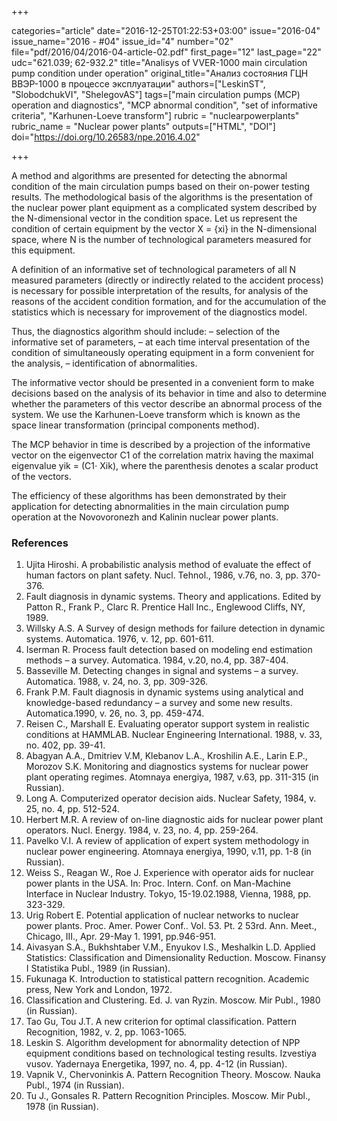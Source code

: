 +++

categories="article"
date="2016-12-25T01:22:53+03:00"
issue="2016-04"
issue_name="2016 - #04"
issue_id="4"
number="02"
file="pdf/2016/04/2016-04-article-02.pdf"
first_page="12"
last_page="22"
udc="621.039; 62-932.2"
title="Analisys of VVER-1000 main circulation pump condition under operation"
original_title="Анализ состояния ГЦН ВВЭР-1000 в процессе эксплуатации"
authors=["LeskinST", "SlobodchukVI", "ShelegovAS"]
tags=["main circulation pumps (MCP) operation and diagnostics", "MCP abnormal condition", "set of informative criteria", "Karhunen-Loeve transform"]
rubric = "nuclearpowerplants"
rubric_name = "Nuclear power plants"
outputs=["HTML", "DOI"]
doi="https://doi.org/10.26583/npe.2016.4.02"

+++

A method and algorithms are presented for detecting the abnormal condition of the main circulation pumps based on their on-power testing results. The methodological basis of the algorithms is the presentation of the nuclear power plant equipment as a complicated system described by the N-dimensional vector in the condition space. Let us represent the condition of certain equipment by the vector X = {xi} in the N-dimensional space, where N is the number of technological parameters measured for this equipment.

A definition of an informative set of technological parameters of all N measured parameters (directly or indirectly related to the accident process) is necessary for possible interpretation of the results, for analysis of the reasons of the accident condition formation, and for the accumulation of the statistics which is necessary for improvement of the diagnostics model.

Thus, the diagnostics algorithm should include:
– selection of the informative set of parameters,
– at each time interval presentation of the condition of simultaneously operating equipment in a form convenient for the analysis,
– identification of abnormalities.

The informative vector should be presented in a convenient form to make decisions based on the analysis of its behavior in time and also to determine whether the parameters of this vector describe an abnormal process of the system. We use the Karhunen-Loeve transform which is known as the space linear transformation (principal components method).

The MCP behavior in time is described by a projection of the informative vector on the eigenvector C1 of the correlation matrix having the maximal eigenvalue yik = (C1⋅ Xik), where the parenthesis denotes a scalar product of the vectors.

The efficiency of these algorithms has been demonstrated by their application for detecting abnormalities in the main circulation pump operation at the Novovoronezh and Kalinin nuclear power plants.

### References

1. Ujita Hiroshi. A probabilistic analysis method of evaluate the effect of human factors on plant safety. Nucl. Tehnol., 1986, v.76, no. 3, pp. 370-376.
2. Fault diagnosis in dynamic systems. Theory and applications. Edited by Patton R., Frank P., Clarc R. Prentice Hall Inc., Englewood Cliffs, NY, 1989.
3. Willsky A.S. A Survey of design methods for failure detection in dynamic systems. Automatica. 1976, v. 12, pp. 601-611.
4. Iserman R. Process fault detection based on modeling end estimation methods – a survey. Automatica. 1984, v.20, no.4, pp. 387-404.
5. Basseville M. Detecting changes in signal and systems – a survey. Automatica. 1988, v. 24, no. 3, pp. 309-326.
6. Frank P.M. Fault diagnosis in dynamic systems using analytical and knowledge-based redundancy – a survey and some new results. Automatica.1990, v. 26, no. 3, pp. 459-474.
7. Reisen C., Marshall E. Evaluating operator support system in realistic conditions at HAMMLAB. Nuclear Engineering International. 1988, v. 33, no. 402, pp. 39-41.
8. Abagyan A.A., Dmitriev V.M, Klebanov L.A., Kroshilin A.E., Larin E.P., Morozov S.K. Monitoring and diagnostics systems for nuclear power plant operating regimes. Atomnaya energiya, 1987, v.63, pp. 311-315 (in Russian).
9. Long A. Computerized operator decision aids. Nuclear Safety, 1984, v. 25, no. 4, pp. 512-524.
10. Herbert M.R. A review of on-line diagnostic aids for nuclear power plant operators. Nucl. Energy. 1984, v. 23, no. 4, pp. 259-264.
11. Pavelko V.I. A review of application of expert system methodology in nuclear power engineering. Atomnaya energiya, 1990, v.11, pp. 1-8 (in Russian).
12. Weiss S., Reagan W., Roe J. Experience with operator aids for nuclear power plants in the USA. In: Proc. Intern. Conf. on Man-Machine Interface in Nuclear Industry. Tokyo, 15-19.02.1988, Vienna, 1988, pp. 323-329.
13. Urig Robert E. Potential application of nuclear networks to nuclear power plants. Proc. Amer. Power Conf.. Vol. 53. Pt. 2 53rd. Ann. Meet., Chicago, III., Apr. 29-May 1. 1991, pp.946-951.
14. Aivasyan S.A., Bukhshtaber V.M., Enyukov I.S., Meshalkin L.D. Applied Statistics: Classification and Dimensionality Reduction. Moscow. Finansy I Statistika Publ., 1989 (in Russian).
15. Fukunaga K. Introduction to statistical pattern recognition. Academic press, New York and London, 1972.
16. Classification and Clustering. Ed. J. van Ryzin. Moscow. Mir Publ., 1980 (in Russian).
17. Tao Gu, Tou J.T. A new criterion for optimal classification. Pattern Recognition, 1982, v. 2, pp. 1063-1065.
18. Leskin S. Algorithm development for abnormality detection of NPP equipment conditions based on technological testing results. Izvestiya vusov. Yadernaya Energetika, 1997, no. 4, pp. 4-12 (in Russian).
19. Vapnik V., Chervoninkis A. Pattern Recognition Theory. Moscow. Nauka Publ., 1974 (in Russian).
20. Tu J., Gonsales R. Pattern Recognition Principles. Moscow. Mir Publ., 1978 (in Russian).